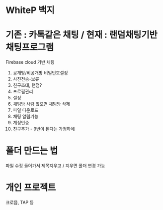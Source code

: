 # WhiteP 백지
# 기존 : 카톡같은 채팅 / 현재 : 랜덤채팅기반 채팅프로그램

Firebase cloud 기반 채팅

1. 공개방/비공개방 비밀번호설정
2. 사진전송-보류
3. 친구초대, 랜덤?
4. 프로필관리
5. 설정
6. 채팅방 사람 없으면 채팅방 삭제
7. 파일 다운로드
8. 채팅 알림기능
9. 계정인증
10. 친구추가 - 9번이 된다는 가정하에


 # 폴더 만드는 법
 파일 수정 들어가서 제목지우고 / 지우면 폴더 변경 가능
 
 # 개인 프로젝트
크로뮴, TAP 등
